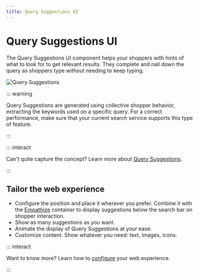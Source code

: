```yaml
---
title: Query Suggestions UI
---
```


# Query Suggestions UI

The Query Suggestions UI component helps your shoppers with hints of what to look for to get
relevant results. They complete and nail down the query as shoppers type without needing to keep
typing.

![Query Suggestions](/assets/media/xcomponents_func_querysuggestions.gif)

::: warning

Query Suggestions are generated using collective shopper behavior, extracting the keywords used on a
specific query. For a correct performance, make sure that your current search service supports this
type of feature.

:::

::: interact

Can't quite capture the concept? Learn more about
[Query Suggestions](../features/query-suggestions-overview.md).

:::

## Tailor the web experience

- Configure the position and place it wherever you prefer. Combine it with the
  [Empathize](empathize.md) container to display suggestions below the search bar on shopper
  interaction.
- Show as many suggestions as you want.
- Animate the display of Query Suggestions at your ease.
- Customize content. Show whatever you need: text, images, icons.

::: interact

Want to know more? Learn how to
[configure](/develop-empathy-platform/ui-reference/components/query-suggestions/) your web
experience.

:::
